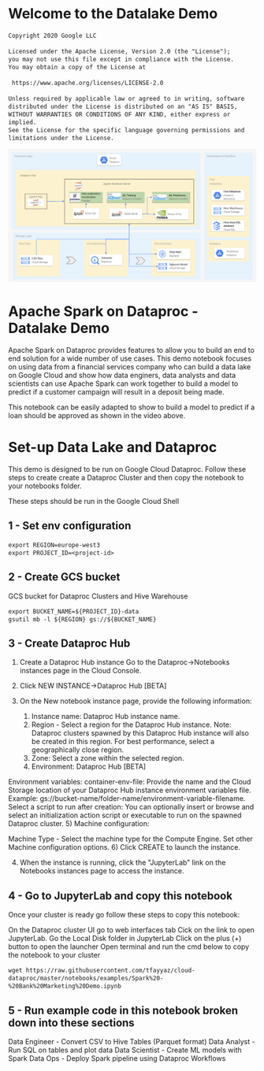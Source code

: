 # Welcome to the Datalake Demo 

    Copyright 2020 Google LLC

    Licensed under the Apache License, Version 2.0 (the "License");
    you may not use this file except in compliance with the License.
    You may obtain a copy of the License at

     https://www.apache.org/licenses/LICENSE-2.0

    Unless required by applicable law or agreed to in writing, software
    distributed under the License is distributed on an "AS IS" BASIS,
    WITHOUT WARRANTIES OR CONDITIONS OF ANY KIND, either express or implied.
    See the License for the specific language governing permissions and
    limitations under the License.

![test](assets/Lake_architecture.png)



# Apache Spark on Dataproc - Datalake Demo

Apache Spark on Dataproc provides features to allow you to build an end to end solution for a wide number of use cases. This demo notebook focuses on using data from a financial services company who can build a data lake on Google Cloud and show how data enginers, data analysts and data scientists can use Apache Spark can work together to build a model to predict if a customer campaign will result in a deposit being made.

This notebook can be easily adapted to show to build a model to predict if a loan should be approved as shown in the video above.

# Set-up Data Lake and Dataproc
This demo is designed to be run on Google Cloud Dataproc. Follow these steps to create create a Dataproc Cluster and then copy the notebook to your notebooks folder.

These steps should be run in the Google Cloud Shell

## 1 - Set env configuration
```
export REGION=europe-west3
export PROJECT_ID=<project-id>
```
## 2 - Create GCS bucket
GCS bucket for Dataproc Clusters and Hive Warehouse
```
export BUCKET_NAME=${PROJECT_ID}-data
gsutil mb -l ${REGION} gs://${BUCKET_NAME}
```
## 3 - Create Dataproc Hub 

1) Create a Dataproc Hub instance
Go to the Dataproc→Notebooks instances page in the Cloud Console.

2) Click NEW INSTANCE→Dataproc Hub [BETA]

3) On the New notebook instance page, provide the following information:

    1) Instance name: Dataproc Hub instance name.
    2) Region - Select a region for the Dataproc Hub instance. Note: Dataproc clusters spawned by this Dataproc Hub instance will also be created in this region.
    For best performance, select a geographically close region.
    3) Zone: Select a zone within the selected region.
    4) Environment: Dataproc Hub [BETA]

Environment variables:
container-env-file: Provide the name and the Cloud Storage location of your Dataproc Hub instance environment variables file.
Example:
gs://bucket-name/folder-name/environment-variable-filename.
Select a script to run after creation: You can optionally insert or browse and select an initialization action script or executable to run on the spawned Dataproc cluster.
    5) Machine configuration:

Machine Type - Select the machine type for the Compute Engine.
Set other Machine configuration options.
    6) Click CREATE to launch the instance.

4) When the instance is running, click the "JupyterLab" link on the Notebooks instances page to access the instance.




## 4 - Go to JupyterLab and copy this notebook
Once your cluster is ready go follow these steps to copy this notebook:

On the Dataproc cluster UI go to web interfaces tab
Cick on the link to open JupyterLab.
Go the Local Disk folder in JupyterLab
Click on the plus (+) button to open the launcher
Open terminal and run the cmd below to copy the notebook to your cluster
```
wget https://raw.githubusercontent.com/tfayyaz/cloud-dataproc/master/notebooks/examples/Spark%20-%20Bank%20Marketing%20Demo.ipynb 
```
## 5 - Run example code in this notebook broken down into these sections
Data Engineer - Convert CSV to Hive Tables (Parquet format)
Data Analyst - Run SQL on tables and plot data
Data Scientist - Create ML models with Spark
Data Ops - Deploy Spark pipeline using Dataproc Workflows
